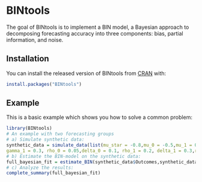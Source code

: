 
# BINtools

<!-- badges: start -->
<!-- badges: end -->

The goal of BINtools is to implement a BIN model, a Bayesian approach to decomposing forecasting accuracy into three components: bias, partial information, and noise. 

## Installation

You can install the released version of BINtools from [CRAN](https://CRAN.R-project.org) with:

``` r
install.packages("BINtools")
```

## Example

This is a basic example which shows you how to solve a common problem:

``` r
library(BINtools)
# An example with two forecasting groups
# a) Simulate synthetic data:
synthetic_data = simulate_data(list(mu_star = -0.8,mu_0 = -0.5,mu_1 = 0.2,gamma_0 = 0.1,
gamma_1 = 0.3, rho_0 = 0.05,delta_0 = 0.1, rho_1 = 0.2, delta_1 = 0.3,rho_01 = 0.05), 300,100,100)
# b) Estimate the BIN-model on the synthetic data:
full_bayesian_fit = estimate_BIN(synthetic_data$Outcomes,synthetic_data$Control,synthetic_data$Treatment,warmup = 1000, iter = 2000)
# c) Analyze the results:
complete_summary(full_bayesian_fit)

```


